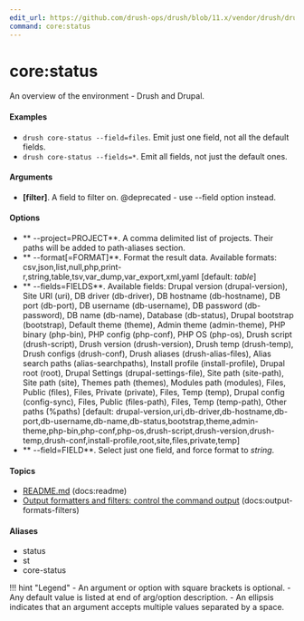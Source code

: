 ```yaml
---
edit_url: https://github.com/drush-ops/drush/blob/11.x/vendor/drush/drush/src/Commands/core/StatusCommands.php
command: core:status
---
```

# core:status

An overview of the environment - Drush and Drupal.

#### Examples

- <code>drush core-status --field=files</code>. Emit just one field, not all the default fields.
- <code>drush core-status --fields=*</code>. Emit all fields, not just the default ones.

#### Arguments

- **[filter]**. A field to filter on. @deprecated - use --field option instead.

#### Options

- ** --project=PROJECT**. A comma delimited list of projects. Their paths will be added to path-aliases section.
- ** --format[=FORMAT]**. Format the result data. Available formats: csv,json,list,null,php,print-r,string,table,tsv,var_dump,var_export,xml,yaml [default: *table*]
- ** --fields=FIELDS**. Available fields: Drupal version (drupal-version), Site URI (uri), DB driver (db-driver), DB hostname (db-hostname), DB port (db-port), DB username (db-username), DB password (db-password), DB name (db-name), Database (db-status), Drupal bootstrap (bootstrap), Default theme (theme), Admin theme (admin-theme), PHP binary (php-bin), PHP config (php-conf), PHP OS (php-os), Drush script (drush-script), Drush version (drush-version), Drush temp (drush-temp), Drush configs (drush-conf), Drush aliases (drush-alias-files), Alias search paths (alias-searchpaths), Install profile (install-profile), Drupal root (root), Drupal Settings (drupal-settings-file), Site path (site-path), Site path (site), Themes path (themes), Modules path (modules), Files, Public (files), Files, Private (private), Files, Temp (temp), Drupal config (config-sync), Files, Public (files-path), Files, Temp (temp-path), Other paths (%paths) [default: drupal-version,uri,db-driver,db-hostname,db-port,db-username,db-name,db-status,bootstrap,theme,admin-theme,php-bin,php-conf,php-os,drush-script,drush-version,drush-temp,drush-conf,install-profile,root,site,files,private,temp]
- ** --field=FIELD**. Select just one field, and force format to *string*.

#### Topics

- [README.md](https://raw.githubusercontent.com/drush-ops/drush/11.x/README.md) (docs:readme)
- [Output formatters and filters: control the command output](../../vendor/drush/drush/docs/output-formats-filters.md) (docs:output-formats-filters)

#### Aliases

- status
- st
- core-status

!!! hint "Legend"
    - An argument or option with square brackets is optional.
    - Any default value is listed at end of arg/option description.
    - An ellipsis indicates that an argument accepts multiple values separated by a space.